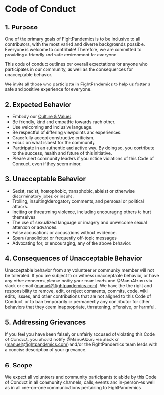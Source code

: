 #  Code of Conduct

## 1. Purpose
One of the primary goals of FightPandemics is to be inclusive to all contributors, with the most varied and diverse backgrounds possible. Everyone is welcome to contribute! Therefore, we are committed to providing a friendly and safe environment for everyone.

This code of conduct outlines our overall expectations for anyone who participates in our community, as well as the consequences for unacceptable behavior.

We invite all those who participate in FightPandemics to help us foster a safe and positive experience for everyone.

## 2. Expected Behavior
- Embody our [Culture & Values](https://www.notion.so/Culture-Values-e13ffab4eac94ba18dce820c0c10c2ba).
- Be friendly, kind and empathic towards each other.
- Use welcoming and inclusive language.
- Be respectful of differing viewpoints and experiences.
- Gracefully accept constructive criticism.
- Focus on what is best for the community.
- Participate in an authentic and active way. By doing so, you contribute to the success, health and future of this initiative.
- Please alert community leaders if you notice violations of this Code of Conduct, even if they seem minor.

## 3. Unacceptable Behavior
- Sexist, racist, homophobic, transphobic, ableist or otherwise discriminatory jokes or insults.
- Trolling, insulting/derogatory comments, and personal or political attacks.
- Inciting or threatening violence, including encouraging others to hurt themselves
- The use of sexualized language or imagery and unwelcome sexual attention or advances.
- False accusations or accusations without evidence.
- Spam (unsolicited or frequently off-topic messages)
- Advocating for, or encouraging, any of the above behavior.

## 4. Consequences of Unacceptable Behavior
Unacceptable behavior from any volunteer or community member will not be tolerated. If you are subject to or witness unacceptable behavior, or have any other concerns, please notify your team leads and @ManuAlzuru via slack or email (manuel@fightpandemics.com). We have the the right and responsibility to remove, edit, or reject comments, commits, code, wiki edits, issues, and other contributions that are not aligned to this Code of Conduct, or to ban temporarily or permanently any contributor for other behaviors that they deem inappropriate, threatening, offensive, or harmful.

## 5. Addressing Grievances
If you feel you have been falsely or unfairly accused of violating this Code of Conduct, you should notify @ManuAlzuru via slack or (manuel@fightpandemics.com) and/or the FightPandemics team leads with a concise description of your grievance.

## 6. Scope
We expect all volunteers and community participants to abide by this Code of Conduct in all community channels, calls, events and in-person–as well as in all one-on-one communications pertaining to FightPandemics.
